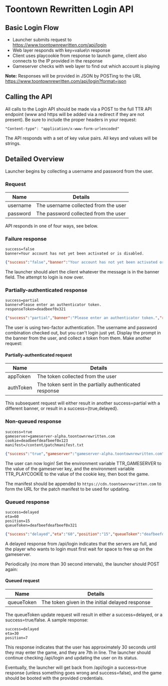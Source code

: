 # Toontown Rewritten Login API


## Basic Login Flow
* Launcher submits request to https://www.toontownrewritten.com/api/login
* Web layer responds with key=value\n response
* Client uses playcookie from response to launch game, client also connects to the IP provided in the response
* Gameserver checks with web layer to find out which account is playing

**Note:** Responses will be provided in JSON by POSTing to the URL https://www.toontownrewritten.com/api/login?format=json

## Calling the API
All calls to the Login API should be made via a POST to the full TTR API endpoint (www and https will be added via a redirect if they are not present). Be sure to include the proper headers in your request:
```
"Content-type": "application/x-www-form-urlencoded"
```
The API responds with a set of key value pairs. All keys and values will be strings.

## Detailed Overview
Launcher begins by collecting a username and password from the user.

### Request
| Name     | Details                              |
|----------|--------------------------------------|
| username | The username collected from the user |
| password | The password collected from the user |

API responds in one of four ways, see below.
### Failure response
```
success=false
banner=Your account has not yet been activated or is disabled.
```
```json
{"success":"false","banner":"Your account has not yet been activated or is disabled."}
```
The launcher should alert the client whatever the message is in the banner field. The attempt to login is now over.
### Partially-authenticated response
```
success=partial
banner=Please enter an authenticator token.
responseToken=deadbeef0x321
```
```json
{"success":"partial","banner":"Please enter an authenticator token.","responseToken":"deadbeef0x321"}
```
The user is using two-factor authentication. The username and password combination checked out, but you can't login just yet. Display the prompt in the banner from the user, and collect a token from them. Make another request:
#### Partially-authenticated request
| Name      | Details                                                |
|-----------|--------------------------------------------------------|
| appToken  | The token collected from the user                      |
| authToken | The token sent in the partially authenticated response |

This subsequent request will either result in another success=partial with a different banner, or result in a success={true,delayed}.

### Non-queued response
```
success=true
gameserver=gameserver-alpha.toontownrewritten.com
cookie=deadbeefdeafbeef0x123
manifest=/content/patchmanifest.txt
```
```json
{"success":"true","gameserver":"gameserver-alpha.toontownrewritten.com","cookie":"deadbeefdeafbeef0x123","manifest":"/content/patchmanifest.txt"}
```
The user can now login! Set the environment variable TTR_GAMESERVER to the value of the gameserver key, and the environment variable TTR_PLAYCOOKIE to the value of the cookie key, then boot the game.

The manifest should be appended to `https://cdn.toontownrewritten.com` to form the URL for the patch manifest to be used for updating.

### Queued response
```
success=delayed
eta=60
position=15
queueToken=deafbeefdeafbeef0x321
```
```json
{"success":"delayed","eta":"60","position":"15","queueToken":"deafbeefdeafbeef0x321"}
```
A delayed response from /api/login indicates that the servers are full, and the player who wants to login must first wait for space to free up on the gameserver.

Periodically (no more than 30 second intervals), the launcher should POST again:
#### Queued request
| Name       | Details                                         |
|------------|-------------------------------------------------|
| queueToken | The token given in the initial delayed response |

The queueToken update request will result in either a success=delayed, or a success=true/false.
A sample response:
```
success=delayed
eta=30
position=7
```
This response indicates that the user has approximately 30 seconds until they may enter the game, and they are 7th in line. The launcher should continue checking /api/login and updating the user on its status.

Eventually, the launcher will get back from /api/login a success=true response (unless something goes wrong and success=false), and the game should be booted with the provided credentials.
